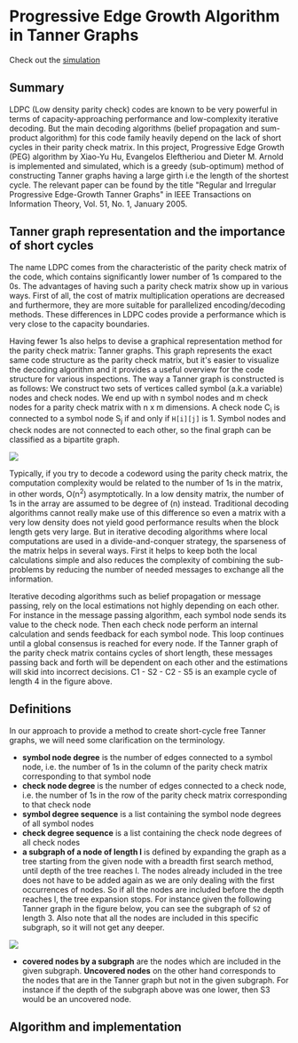 # Progressive Edge Growth Algorithm in Tanner Graphs

Check out the [simulation](https://uzum.github.io/ldpc-peg)

## Summary

LDPC (Low density parity check) codes are known to be very powerful in terms of capacity-approaching performance and low-complexity iterative decoding. But the main decoding algorithms (belief propagation and sum-product algorithm) for this code family heavily depend on the lack of short cycles in their parity check matrix. In this project, Progressive Edge Growth (PEG) algorithm by Xiao-Yu Hu, Evangelos Eleftheriou and Dieter M. Arnold is implemented and simulated, which is a greedy (sub-optimum) method of constructing Tanner graphs having a large girth i.e the length of the shortest cycle. The relevant paper can be found by the title "Regular and Irregular Progressive Edge-Growth Tanner Graphs" in IEEE Transactions on Information Theory, Vol. 51, No. 1, January 2005.

## Tanner graph representation and the importance of short cycles

The name LDPC comes from the characteristic of the parity check matrix of the code, which contains significantly lower number of 1s compared to the 0s.
The advantages of having such a parity check matrix show up in various ways. First of all, the cost of matrix multiplication operations are decreased and furthermore, they are more suitable for parallelized encoding/decoding methods. These differences in LDPC codes provide a performance which is very close to the capacity boundaries.

Having fewer 1s also helps to devise a graphical representation method for the parity check matrix: Tanner graphs. This graph represents the exact same code structure as the parity check matrix, but it's easier to visualize the decoding algorithm and it provides a useful overview for the code structure for various inspections. The way a Tanner graph is constructed is as follows: We construct two sets of vertices called symbol (a.k.a variable) nodes and check nodes. We end up with n symbol nodes and m check nodes for a parity check matrix with n x m dimensions. A check node C<sub>i</sub> is connected to a symbol node S<sub>j</sub> if and only if <code>H[i][j]</code> is 1. Symbol nodes and check nodes are not connected to each other, so the final graph can be classified as a bipartite graph.

<img src="http://i.imgur.com/7gjNwl5.png" />

Typically, if you try to decode a codeword using the parity check matrix, the computation complexity would be related to the number of 1s in the matrix, in other words, O(n<sup>2</sup>) asymptotically. In a low density matrix, the number of 1s in the array are assumed to be degree of (n) instead. Traditional decoding algorithms cannot really make use of this difference so even a matrix with a very low density does not yield good performance results when the block length gets very large. But in iterative decoding algorithms where local computations are used in a divide-and-conquer strategy, the sparseness of the matrix helps in several ways. First it helps to keep both the local calculations simple and also reduces the complexity of combining the sub-problems by reducing the number of needed messages to exchange all the information.

Iterative decoding algorithms such as belief propagation or message passing, rely on the local estimations not highly depending on each other. For instance in the message passing algorithm, each symbol node sends its value to the check node. Then each check node perform an internal calculation and sends feedback for each symbol node. This loop continues until a global consensus is reached for every node. If the Tanner graph of the parity check matrix contains cycles of short length, these messages passing back and forth will be dependent on each other and the estimations will skid into incorrect decisions. C1 - S2 - C2 - S5 is an example cycle of length 4 in the figure above.

## Definitions

In our approach to provide a method to create short-cycle free Tanner graphs, we will need some clarification on the terminology.

* **symbol node degree** is the number of edges connected to a symbol node, i.e. the number of 1s in the column of the parity check matrix corresponding to that symbol node
* **check node degree** is the number of edges connected to a check node, i.e. the number of 1s in the row of the parity check matrix corresponding to that check node
* **symbol degree sequence** is a list containing the symbol node degrees of all symbol nodes
* **check degree sequence** is a list containing the check node degrees of all check nodes
* **a subgraph of a node of length l** is defined by expanding the graph as a tree starting from the given node with a breadth first search method, until depth of the tree reaches l. The nodes already included in the tree does not have to be added again as we are only dealing with the first occurrences of nodes. So if all the nodes are included before the depth reaches l, the tree expansion stops. For instance given the following Tanner graph in the figure below, you can see the subgraph of <code>S2</code> of length 3. Also note that all the nodes are included in this specific subgraph, so it will not get any deeper.

<img src="http://i.imgur.com/fUCLful.png" />

* **covered nodes by a subgraph** are the nodes which are included in the given subgraph. **Uncovered nodes** on the other hand corresponds to the nodes that are in the Tanner graph but not in the given subgraph. For instance if the depth of the subgraph above was one lower, then S3 would be an uncovered node.

## Algorithm and implementation
